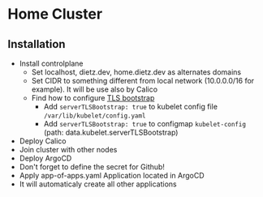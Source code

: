 # Home Cluster

## Installation

- Install controlplane
  - Set localhost, dietz.dev, home.dietz.dev as alternates domains
  - Set CIDR to something different from local network (10.0.0.0/16 for example). It will be use also by Calico
  - Find how to configure [TLS bootstrap](https://kubernetes.io/docs/setup/production-environment/tools/kubeadm/troubleshooting-kubeadm/#cannot-use-the-metrics-server-securely-in-a-kubeadm-cluster)
    - Add `serverTLSBootstrap: true` to kubelet config file `/var/lib/kubelet/config.yaml`
    - Add `serverTLSBootstrap: true` to configmap `kubelet-config` (path: data.kubelet.serverTLSBootstrap)
- Deploy Calico
- Join cluster with other nodes
- Deploy ArgoCD
- Don't forget to define the secret for Github!
- Apply app-of-apps.yaml Application located in ArgoCD
- It will automaticaly create all other applications

